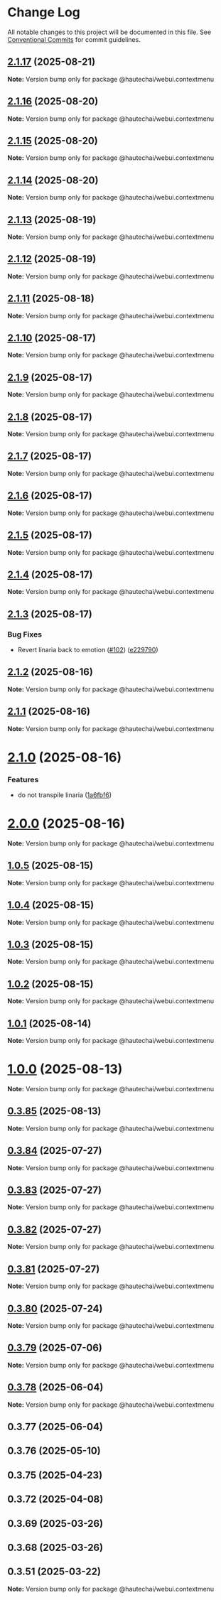 # Change Log

All notable changes to this project will be documented in this file.
See [Conventional Commits](https://conventionalcommits.org) for commit guidelines.

## [2.1.17](https://github.com/HautechAI/webui/compare/@hautechai/webui.contextmenu@2.1.16...@hautechai/webui.contextmenu@2.1.17) (2025-08-21)

**Note:** Version bump only for package @hautechai/webui.contextmenu

## [2.1.16](https://github.com/HautechAI/webui/compare/@hautechai/webui.contextmenu@2.1.15...@hautechai/webui.contextmenu@2.1.16) (2025-08-20)

**Note:** Version bump only for package @hautechai/webui.contextmenu

## [2.1.15](https://github.com/HautechAI/webui/compare/@hautechai/webui.contextmenu@2.1.14...@hautechai/webui.contextmenu@2.1.15) (2025-08-20)

**Note:** Version bump only for package @hautechai/webui.contextmenu

## [2.1.14](https://github.com/HautechAI/webui/compare/@hautechai/webui.contextmenu@2.1.13...@hautechai/webui.contextmenu@2.1.14) (2025-08-20)

**Note:** Version bump only for package @hautechai/webui.contextmenu

## [2.1.13](https://github.com/HautechAI/webui/compare/@hautechai/webui.contextmenu@2.1.12...@hautechai/webui.contextmenu@2.1.13) (2025-08-19)

**Note:** Version bump only for package @hautechai/webui.contextmenu

## [2.1.12](https://github.com/HautechAI/webui/compare/@hautechai/webui.contextmenu@2.1.11...@hautechai/webui.contextmenu@2.1.12) (2025-08-19)

**Note:** Version bump only for package @hautechai/webui.contextmenu

## [2.1.11](https://github.com/HautechAI/webui/compare/@hautechai/webui.contextmenu@2.1.10...@hautechai/webui.contextmenu@2.1.11) (2025-08-18)

**Note:** Version bump only for package @hautechai/webui.contextmenu

## [2.1.10](https://github.com/HautechAI/webui/compare/@hautechai/webui.contextmenu@2.1.9...@hautechai/webui.contextmenu@2.1.10) (2025-08-17)

**Note:** Version bump only for package @hautechai/webui.contextmenu

## [2.1.9](https://github.com/HautechAI/webui/compare/@hautechai/webui.contextmenu@2.1.8...@hautechai/webui.contextmenu@2.1.9) (2025-08-17)

**Note:** Version bump only for package @hautechai/webui.contextmenu

## [2.1.8](https://github.com/HautechAI/webui/compare/@hautechai/webui.contextmenu@2.1.7...@hautechai/webui.contextmenu@2.1.8) (2025-08-17)

**Note:** Version bump only for package @hautechai/webui.contextmenu

## [2.1.7](https://github.com/HautechAI/webui/compare/@hautechai/webui.contextmenu@2.1.6...@hautechai/webui.contextmenu@2.1.7) (2025-08-17)

**Note:** Version bump only for package @hautechai/webui.contextmenu

## [2.1.6](https://github.com/HautechAI/webui/compare/@hautechai/webui.contextmenu@2.1.5...@hautechai/webui.contextmenu@2.1.6) (2025-08-17)

**Note:** Version bump only for package @hautechai/webui.contextmenu

## [2.1.5](https://github.com/HautechAI/webui/compare/@hautechai/webui.contextmenu@2.1.4...@hautechai/webui.contextmenu@2.1.5) (2025-08-17)

**Note:** Version bump only for package @hautechai/webui.contextmenu

## [2.1.4](https://github.com/HautechAI/webui/compare/@hautechai/webui.contextmenu@2.1.3...@hautechai/webui.contextmenu@2.1.4) (2025-08-17)

**Note:** Version bump only for package @hautechai/webui.contextmenu

## [2.1.3](https://github.com/HautechAI/webui/compare/@hautechai/webui.contextmenu@2.1.2...@hautechai/webui.contextmenu@2.1.3) (2025-08-17)

### Bug Fixes

- Revert linaria back to emotion ([#102](https://github.com/HautechAI/webui/issues/102)) ([e229790](https://github.com/HautechAI/webui/commit/e229790dae8eba4b3037bbe41365e5a73ab7f6dc))

## [2.1.2](https://github.com/HautechAI/webui/compare/@hautechai/webui.contextmenu@2.1.1...@hautechai/webui.contextmenu@2.1.2) (2025-08-16)

**Note:** Version bump only for package @hautechai/webui.contextmenu

## [2.1.1](https://github.com/HautechAI/webui/compare/@hautechai/webui.contextmenu@2.1.0...@hautechai/webui.contextmenu@2.1.1) (2025-08-16)

**Note:** Version bump only for package @hautechai/webui.contextmenu

# [2.1.0](https://github.com/HautechAI/webui/compare/@hautechai/webui.contextmenu@1.0.5...@hautechai/webui.contextmenu@2.1.0) (2025-08-16)

### Features

- do not transpile linaria ([1a6fbf6](https://github.com/HautechAI/webui/commit/1a6fbf6353a0e5028040006b5045170cf83f1ba0))

# [2.0.0](https://github.com/HautechAI/webui/compare/@hautechai/webui.contextmenu@1.0.5...@hautechai/webui.contextmenu@2.0.0) (2025-08-16)

**Note:** Version bump only for package @hautechai/webui.contextmenu

## [1.0.5](https://github.com/HautechAI/webui/compare/@hautechai/webui.contextmenu@1.0.4...@hautechai/webui.contextmenu@1.0.5) (2025-08-15)

**Note:** Version bump only for package @hautechai/webui.contextmenu

## [1.0.4](https://github.com/HautechAI/webui/compare/@hautechai/webui.contextmenu@1.0.3...@hautechai/webui.contextmenu@1.0.4) (2025-08-15)

**Note:** Version bump only for package @hautechai/webui.contextmenu

## [1.0.3](https://github.com/HautechAI/webui/compare/@hautechai/webui.contextmenu@1.0.2...@hautechai/webui.contextmenu@1.0.3) (2025-08-15)

**Note:** Version bump only for package @hautechai/webui.contextmenu

## [1.0.2](https://github.com/HautechAI/webui/compare/@hautechai/webui.contextmenu@1.0.1...@hautechai/webui.contextmenu@1.0.2) (2025-08-15)

**Note:** Version bump only for package @hautechai/webui.contextmenu

## [1.0.1](https://github.com/HautechAI/webui/compare/@hautechai/webui.contextmenu@1.0.0...@hautechai/webui.contextmenu@1.0.1) (2025-08-14)

**Note:** Version bump only for package @hautechai/webui.contextmenu

# [1.0.0](https://github.com/HautechAI/webui/compare/@hautechai/webui.contextmenu@0.3.85...@hautechai/webui.contextmenu@1.0.0) (2025-08-13)

**Note:** Version bump only for package @hautechai/webui.contextmenu

## [0.3.85](https://github.com/HautechAI/webui/compare/@hautechai/webui.contextmenu@0.3.84...@hautechai/webui.contextmenu@0.3.85) (2025-08-13)

**Note:** Version bump only for package @hautechai/webui.contextmenu

## [0.3.84](https://github.com/HautechAI/webui/compare/@hautechai/webui.contextmenu@0.3.83...@hautechai/webui.contextmenu@0.3.84) (2025-07-27)

**Note:** Version bump only for package @hautechai/webui.contextmenu

## [0.3.83](https://github.com/HautechAI/webui/compare/@hautechai/webui.contextmenu@0.3.82...@hautechai/webui.contextmenu@0.3.83) (2025-07-27)

**Note:** Version bump only for package @hautechai/webui.contextmenu

## [0.3.82](https://github.com/HautechAI/webui/compare/@hautechai/webui.contextmenu@0.3.81...@hautechai/webui.contextmenu@0.3.82) (2025-07-27)

**Note:** Version bump only for package @hautechai/webui.contextmenu

## [0.3.81](https://github.com/HautechAI/webui/compare/@hautechai/webui.contextmenu@0.3.80...@hautechai/webui.contextmenu@0.3.81) (2025-07-27)

**Note:** Version bump only for package @hautechai/webui.contextmenu

## [0.3.80](https://github.com/HautechAI/webui/compare/@hautechai/webui.contextmenu@0.3.79...@hautechai/webui.contextmenu@0.3.80) (2025-07-24)

**Note:** Version bump only for package @hautechai/webui.contextmenu

## [0.3.79](https://github.com/HautechAI/webui/compare/@hautechai/webui.contextmenu@0.3.78...@hautechai/webui.contextmenu@0.3.79) (2025-07-06)

**Note:** Version bump only for package @hautechai/webui.contextmenu

## [0.3.78](https://github.com/HautechAI/webui/compare/@hautechai/webui.contextmenu@0.3.77...@hautechai/webui.contextmenu@0.3.78) (2025-06-04)

**Note:** Version bump only for package @hautechai/webui.contextmenu

## 0.3.77 (2025-06-04)

## 0.3.76 (2025-05-10)

## 0.3.75 (2025-04-23)

## 0.3.72 (2025-04-08)

## 0.3.69 (2025-03-26)

## 0.3.68 (2025-03-26)

## 0.3.51 (2025-03-22)

**Note:** Version bump only for package @hautechai/webui.contextmenu
